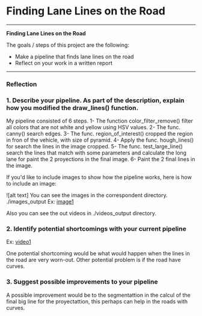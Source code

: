 # **Finding Lane Lines on the Road** 


---

**Finding Lane Lines on the Road**

The goals / steps of this project are the following:
* Make a pipeline that finds lane lines on the road
* Reflect on your work in a written report


[//]: # (Image References)

[image1]: ./images_output/solidWhiteCurve.jpg "Solid white curve"
[image2]: ./images_output/solidWhiteRight.jpg "Solid white only in right"
[image3]: ./images_output/solidYellowCurve.jpg "Solid yellow curve"
[image4]: ./images_output/solidYellowCurve2.jpg "Solid yellow curve 2"
[image5]: ./images_output/solidYellowLeft.jpg "Solid yellow left"
[image6]: ./images_output/whiteCarLaneSwitch.jpg "Solid white lane switch"

[video1]: ./videos_output/solidWhiteRight.mp4 "Solid white right"
[video2]: ./videos_output/solidYellowLeft.mp4 "Solid yellow left"
[video3]: ./videos_output/challenge.mp4 "Video for the challenge"


---

### Reflection

### 1. Describe your pipeline. As part of the description, explain how you modified the draw_lines() function.

My pipeline consisted of 6 steps. 
1- The function color_filter_remove() filter all colors that are not white and yellow using HSV values.
2- The func. canny() search edges.
3- The func. region_of_interest() cropped the region in fron of the vehicle, with size of pyramid.
4- Apply the func. hough_lines() for search the lines in the image cropped.
5- The func. test_large_line() search the lines that match with some parameters and calculate the long lane for paint the 2 proyections in the final image.
6- Paint the 2 final lines in the image.



If you'd like to include images to show how the pipeline works, here is how to include an image: 

![alt text]
You can see the images in the correspondent directory.
./images_output
Ex: [image1]

Also you can see the out videos in ./videos_output directory.


### 2. Identify potential shortcomings with your current pipeline
Ex: [video1]


One potential shortcoming would be what would happen when the lines in the road are very worn-out.
Other potential problem is if the road have curves.


### 3. Suggest possible improvements to your pipeline

A possible improvement would be to the segmentattion in the calcul of the final big line for the proyectattion, this perhaps can help in the roads with curves.
